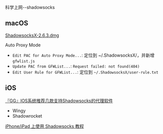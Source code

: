 科学上网--shadowsocks  

## macOS

[ShadowsocksX-2.6.3.dmg](https://github.com/shadowsocks/shadowsocks-iOS/releases/download/2.6.3/ShadowsocksX-2.6.3.dmg)

Auto Proxy Mode

- `Edit PAC for Auto Proxy Mode...`: 定位到 ~/.ShadowsocksX/，并新增 `gfwlist.js`  
- `Update PAC from GFWList...`: `Request failed: not found(404)`  
- `Edit User Rule for GFWList...`: 定位到 `~/.ShadowsocksX/user-rule.txt`  

## iOS

[『GG』IOS系统推荐几款支持Shadowsocks的代理软件](https://doub.io/ss-jc25/)  

- Wingy  
- Shadowrocket  

[iPhone/iPad 上使用 Shadowsocks 教程](https://fanach.github.io/post/ss-ios/)  
